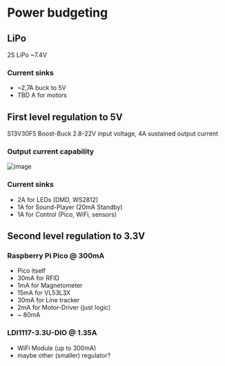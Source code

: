 # Power budgeting

## LiPo
2S LiPo ~7.4V

### Current sinks
* ~2,7A buck to 5V
* TBD A for motors

## First level regulation to 5V
S13V30F5 Boost-Buck 2.8-22V input voltage, 4A sustained output current

### Output current capability
![image](https://user-images.githubusercontent.com/2276327/194172997-f22ad231-0863-4519-8dbf-07bdbd8925af.png)

### Current sinks
* 2A for LEDs (DMD, WS2812)
* 1A for Sound-Player (20mA Standby)
* 1A for Control (Pico, WiFi, sensors)

## Second level regulation to 3.3V
### Raspberry Pi Pico @ 300mA
* Pico itself
* 30mA for RFID
* 1mA for Magnetometer
* 15mA for VL53L3X
* 30mA for Line tracker
* 2mA for Motor-Driver (just logic)
* ~ 80mA

### LDI1117-3.3U-DIO @ 1.35A
* WiFi Module (up to 300mA)
* maybe other (smaller) regulator?
